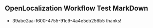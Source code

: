 ## OpenLocalization Workflow Test MarkDown
* 39abe2aa-f600-4755-91c9-4a4e5eb256b5 thanks!

<!--HONumber=Sep16_HO1-->


